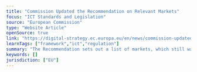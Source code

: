 ```yaml
---
title: "Commission Updated the Recommendation on Relevant Markets"
focus: "ICT Standards and Legislation"
source: "European Commission"
type: "Website Article"
openSource: true
link: "https://digital-strategy.ec.europa.eu/en/news/commission-updated-recommendation-relevant-markets"
learnTags: ["framework","ict","regulation"]
summary: "The Recommendation sets out a list of markets, which still warrant ex-ante regulation at EU level, in order to promote and safeguard competition and maximize consumer benefits."
keywords: []
jurisdiction: ["EU"]
---
```

